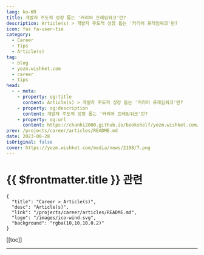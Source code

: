 ```yaml
---
lang: ko-KR
title: 개발자 주도적 성장 돕는 '커리어 프레임워크'란?
description: Article(s) > 개발자 주도적 성장 돕는 '커리어 프레임워크'란?
icon: fas fa-user-tie
category: 
  - Career
  - Tips
  - Article(s)
tag: 
  - blog
  - yozm.wishket.com
  - career
  - tips
head:
  - - meta:
    - property: og:title
      content: Article(s) > 개발자 주도적 성장 돕는 '커리어 프레임워크'란?
    - property: og:description
      content: 개발자 주도적 성장 돕는 '커리어 프레임워크'란?
    - property: og:url
      content: https://chanhi2000.github.io/bookshelf/yozm.wishket.com/2198.html
prev: /projects/career/articles/README.md
date: 2023-08-28
isOriginal: false
cover: https://yozm.wishket.com/media/news/2198/7.png
---
```


# {{ $frontmatter.title }} 관련

```component VPCard
{
  "title": "Career > Article(s)",
  "desc": "Article(s)",
  "link": "/projects/career/articles/README.md",
  "logo": "/images/ico-wind.svg",
  "background": "rgba(10,10,10,0.2)"
}
```

[[toc]]

---

<SiteInfo
  name="개발자 주도적 성장 돕는 '커리어 프레임워크'란? | 요즘IT"
  desc="IT 조직에서는 구성원의 성장을 위해 조직에 최적화된 성장 가이드라인을 제공하기도 합니다. 이번 글에서는 폴란드의 데이터 컨설팅 기업 앱실론(Appsilon)에서 최근 엔지니어와 프로젝트 매니저를 대상으로 공개한 커리어 프레임워크 “Appsilon Career Paths document”(2022년 버전)를 소개하겠습니다. 개발자의 성장을 위한 가이드라인으로 적용해 볼 수 있길 바랍니다."
  url="https://yozm.wishket.com/magazine/detail/2198/"
  logo="https://yozm.wishket.com/static/renewal/img/global/gnb_yozmit.svg"
  preview="https://yozm.wishket.com/media/news/2198/image3.jpg"/>

<!-- TODO: 작성 -->

